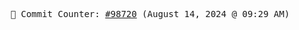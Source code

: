 <p align="center">
    <samp>
        📮 Commit Counter: <a href="https://github.com/Javascript-void0/Javascript-void0/commits/main">#98720</a> (August 14, 2024 @ 09:29 AM)
    </samp>
</p>